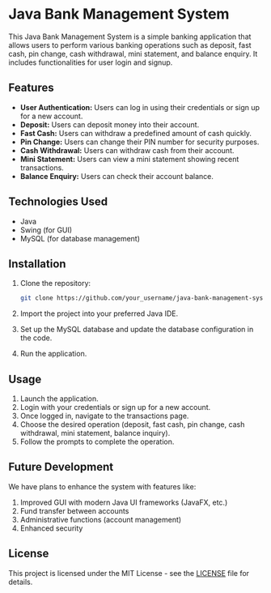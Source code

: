# Java Bank Management System

This Java Bank Management System is a simple banking application that allows users to perform various banking operations such as deposit, fast cash, pin change, cash withdrawal, mini statement, and balance enquiry. It includes functionalities for user login and signup.

## Features

- **User Authentication:** Users can log in using their credentials or sign up for a new account.
- **Deposit:** Users can deposit money into their account.
- **Fast Cash:** Users can withdraw a predefined amount of cash quickly.
- **Pin Change:** Users can change their PIN number for security purposes.
- **Cash Withdrawal:** Users can withdraw cash from their account.
- **Mini Statement:** Users can view a mini statement showing recent transactions.
- **Balance Enquiry:** Users can check their account balance.

## Technologies Used

- Java
- Swing (for GUI)
- MySQL (for database management)

## Installation

1. Clone the repository:

   ```bash
   git clone https://github.com/your_username/java-bank-management-system.git
   ```

2. Import the project into your preferred Java IDE.
3. Set up the MySQL database and update the database configuration in the code.
4. Run the application.

## Usage

1. Launch the application.
2. Login with your credentials or sign up for a new account.
3. Once logged in, navigate to the transactions page.
4. Choose the desired operation (deposit, fast cash, pin change, cash withdrawal, mini statement, balance inquiry).
5. Follow the prompts to complete the operation.

## Future Development

We have plans to enhance the system with features like:

1. Improved GUI with modern Java UI frameworks (JavaFX, etc.)
2. Fund transfer between accounts
3. Administrative functions (account management)
4. Enhanced security

## License

This project is licensed under the MIT License - see the [LICENSE](LICENSE) file for details.
